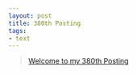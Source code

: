 ```yaml
---
layout: post
title: 380th Posting
tags: 
- text
---
```


> [Welcome to my 380th Posting](https://janghan-kor.tistory.com/1484)
